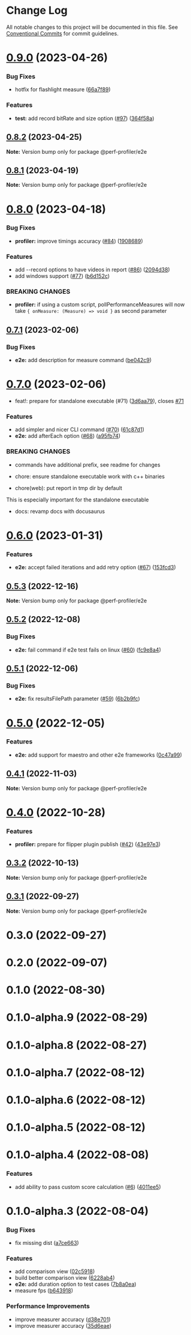 # Change Log

All notable changes to this project will be documented in this file.
See [Conventional Commits](https://conventionalcommits.org) for commit guidelines.

# [0.9.0](https://github.com/bamlab/android-performance-profiler/compare/@perf-profiler/e2e@0.8.2...@perf-profiler/e2e@0.9.0) (2023-04-26)

### Bug Fixes

- hotfix for flashlight measure ([66a7f89](https://github.com/bamlab/android-performance-profiler/commit/66a7f89a74f32c8159a30136e47b4c82b86b8f4a))

### Features

- **test:** add record bitRate and size option ([#97](https://github.com/bamlab/android-performance-profiler/issues/97)) ([364f58a](https://github.com/bamlab/android-performance-profiler/commit/364f58a973ad336e1e810b6c6b83c48c709c6ead))

## [0.8.2](https://github.com/bamlab/android-performance-profiler/compare/@perf-profiler/e2e@0.8.1...@perf-profiler/e2e@0.8.2) (2023-04-25)

**Note:** Version bump only for package @perf-profiler/e2e

## [0.8.1](https://github.com/bamlab/android-performance-profiler/compare/@perf-profiler/e2e@0.8.0...@perf-profiler/e2e@0.8.1) (2023-04-19)

**Note:** Version bump only for package @perf-profiler/e2e

# [0.8.0](https://github.com/bamlab/android-performance-profiler/compare/@perf-profiler/e2e@0.7.1...@perf-profiler/e2e@0.8.0) (2023-04-18)

### Bug Fixes

- **profiler:** improve timings accuracy ([#84](https://github.com/bamlab/android-performance-profiler/issues/84)) ([1908689](https://github.com/bamlab/android-performance-profiler/commit/19086891b618382dd290431e63cf72059a729133))

### Features

- add --record options to have videos in report ([#86](https://github.com/bamlab/android-performance-profiler/issues/86)) ([2094d38](https://github.com/bamlab/android-performance-profiler/commit/2094d38845a8e96696fea94e91a91cc9f174931d))
- add windows support ([#77](https://github.com/bamlab/android-performance-profiler/issues/77)) ([b6d152c](https://github.com/bamlab/android-performance-profiler/commit/b6d152c88d6fd2e51ee02c75113ff51b076df386))

### BREAKING CHANGES

- **profiler:** if using a custom script, pollPerformanceMeasures will now take `{ onMeasure: (Measure) => void }` as second parameter

## [0.7.1](https://github.com/bamlab/android-performance-profiler/compare/@perf-profiler/e2e@0.7.0...@perf-profiler/e2e@0.7.1) (2023-02-06)

### Bug Fixes

- **e2e:** add description for measure command ([be042c9](https://github.com/bamlab/android-performance-profiler/commit/be042c9efcf859d1205573dc9e5774105223708c))

# [0.7.0](https://github.com/bamlab/android-performance-profiler/compare/@perf-profiler/e2e@0.6.0...@perf-profiler/e2e@0.7.0) (2023-02-06)

- feat!: prepare for standalone executable (#71) ([3d6aa79](https://github.com/bamlab/android-performance-profiler/commit/3d6aa797164e2b566db2c5b725475addd1f6d71c)), closes [#71](https://github.com/bamlab/android-performance-profiler/issues/71)

### Features

- add simpler and nicer CLI command ([#70](https://github.com/bamlab/android-performance-profiler/issues/70)) ([61c87d1](https://github.com/bamlab/android-performance-profiler/commit/61c87d1ee24581bd24b91c9f94d16029ed78cdb6))
- **e2e:** add afterEach option ([#68](https://github.com/bamlab/android-performance-profiler/issues/68)) ([a95fb74](https://github.com/bamlab/android-performance-profiler/commit/a95fb7438c61120958f17a68f983ecec679a9ee9))

### BREAKING CHANGES

- commands have additional prefix, see readme for changes

- chore: ensure standalone executable work with c++ binaries

- chore(web): put report in tmp dir by default

This is especially important for the standalone executable

- docs: revamp docs with docusaurus

# [0.6.0](https://github.com/bamlab/android-performance-profiler/compare/@perf-profiler/e2e@0.5.3...@perf-profiler/e2e@0.6.0) (2023-01-31)

### Features

- **e2e:** accept failed iterations and add retry option ([#67](https://github.com/bamlab/android-performance-profiler/issues/67)) ([153fcd3](https://github.com/bamlab/android-performance-profiler/commit/153fcd362b74833c4ed66760478c85e04d9034be))

## [0.5.3](https://github.com/bamlab/android-performance-profiler/compare/@perf-profiler/e2e@0.5.2...@perf-profiler/e2e@0.5.3) (2022-12-16)

**Note:** Version bump only for package @perf-profiler/e2e

## [0.5.2](https://github.com/bamlab/android-performance-profiler/compare/@perf-profiler/e2e@0.5.1...@perf-profiler/e2e@0.5.2) (2022-12-08)

### Bug Fixes

- **e2e:** fail command if e2e test fails on linux ([#60](https://github.com/bamlab/android-performance-profiler/issues/60)) ([fc9e8a4](https://github.com/bamlab/android-performance-profiler/commit/fc9e8a447d56f9755a4029f33615a10e2c1f2157))

## [0.5.1](https://github.com/bamlab/android-performance-profiler/compare/@perf-profiler/e2e@0.5.0...@perf-profiler/e2e@0.5.1) (2022-12-06)

### Bug Fixes

- **e2e:** fix resultsFilePath parameter ([#59](https://github.com/bamlab/android-performance-profiler/issues/59)) ([6b2b9fc](https://github.com/bamlab/android-performance-profiler/commit/6b2b9fcfa3111287ba8419ddcd25cfa33ac20ff6))

# [0.5.0](https://github.com/bamlab/android-performance-profiler/compare/@perf-profiler/e2e@0.4.1...@perf-profiler/e2e@0.5.0) (2022-12-05)

### Features

- **e2e:** add support for maestro and other e2e frameworks ([0c47a99](https://github.com/bamlab/android-performance-profiler/commit/0c47a994491bcdb93eed74aa18c016388dcc8687))

## [0.4.1](https://github.com/bamlab/android-performance-profiler/compare/@perf-profiler/e2e@0.4.0...@perf-profiler/e2e@0.4.1) (2022-11-03)

**Note:** Version bump only for package @perf-profiler/e2e

# [0.4.0](https://github.com/bamlab/android-performance-profiler/compare/@perf-profiler/e2e@0.3.2...@perf-profiler/e2e@0.4.0) (2022-10-28)

### Features

- **profiler:** prepare for flipper plugin publish ([#42](https://github.com/bamlab/android-performance-profiler/issues/42)) ([43e97e3](https://github.com/bamlab/android-performance-profiler/commit/43e97e380e51ea5d50c2515e16079f7a9caab8eb))

## [0.3.2](https://github.com/bamlab/android-performance-profiler/compare/@perf-profiler/e2e@0.3.1...@perf-profiler/e2e@0.3.2) (2022-10-13)

**Note:** Version bump only for package @perf-profiler/e2e

## [0.3.1](https://github.com/bamlab/android-performance-profiler/compare/@perf-profiler/e2e@0.3.0...@perf-profiler/e2e@0.3.1) (2022-09-27)

**Note:** Version bump only for package @perf-profiler/e2e

# 0.3.0 (2022-09-27)

# 0.2.0 (2022-09-07)

# 0.1.0 (2022-08-30)

# 0.1.0-alpha.9 (2022-08-29)

# 0.1.0-alpha.8 (2022-08-27)

# 0.1.0-alpha.7 (2022-08-12)

# 0.1.0-alpha.6 (2022-08-12)

# 0.1.0-alpha.5 (2022-08-12)

# 0.1.0-alpha.4 (2022-08-08)

### Features

- add ability to pass custom score calculation ([#6](https://github.com/bamlab/android-performance-profiler/issues/6)) ([4011ee5](https://github.com/bamlab/android-performance-profiler/commit/4011ee59dfd1b51530974cfaea6a60873e5699fc))

# 0.1.0-alpha.3 (2022-08-04)

### Bug Fixes

- fix missing dist ([a7ce663](https://github.com/bamlab/android-performance-profiler/commit/a7ce6632be3aec5eadec483321b30c728ff68876))

### Features

- add comparison view ([02c5918](https://github.com/bamlab/android-performance-profiler/commit/02c5918378d43eb245cc7ca880025926d87ca306))
- build better comparison view ([6228ab4](https://github.com/bamlab/android-performance-profiler/commit/6228ab4f1e5eca6e557f69402bb81963bb270dfd))
- **e2e:** add duration option to test cases ([7b8a0ea](https://github.com/bamlab/android-performance-profiler/commit/7b8a0ea3a36dc6922be7c26cff78345a10eeb0cf))
- measure fps ([b643918](https://github.com/bamlab/android-performance-profiler/commit/b64391823f3ff1cf32770791ba24ec6fe174afa9))

### Performance Improvements

- improve measurer accuracy ([d38e701](https://github.com/bamlab/android-performance-profiler/commit/d38e701468f57f8526ac07078b85fdd134763aba))
- improve measurer accuracy ([35d6eae](https://github.com/bamlab/android-performance-profiler/commit/35d6eae1a5dc1230e13df793f938d4d3fd0c1c18))
